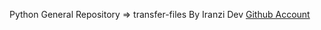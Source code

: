 Python General Repository => transfer-files By Iranzi Dev <a href='https://github.com/Iranzithierry'>Github Account</a>